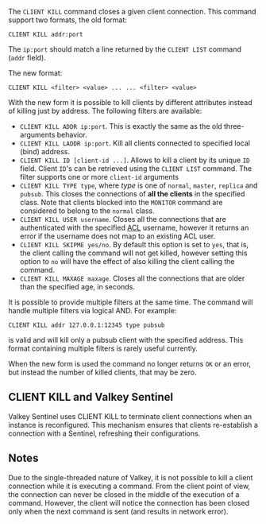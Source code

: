 The `CLIENT KILL` command closes a given client connection. This command support two formats, the old format:

    CLIENT KILL addr:port

The `ip:port` should match a line returned by the `CLIENT LIST` command (`addr` field).

The new format:

    CLIENT KILL <filter> <value> ... ... <filter> <value>

With the new form it is possible to kill clients by different attributes
instead of killing just by address. The following filters are available:

* `CLIENT KILL ADDR ip:port`. This is exactly the same as the old three-arguments behavior.
* `CLIENT KILL LADDR ip:port`. Kill all clients connected to specified local (bind) address.
* `CLIENT KILL ID [client-id ...]`. Allows to kill a client by its unique `ID` field. Client `ID`'s can be retrieved using the `CLIENT LIST` command. The filter supports one or more `client-id` arguments
* `CLIENT KILL TYPE type`, where *type* is one of `normal`, `master`, `replica` and `pubsub`. This closes the connections of **all the clients** in the specified class. Note that clients blocked into the `MONITOR` command are considered to belong to the `normal` class.
* `CLIENT KILL USER username`. Closes all the connections that are authenticated with the specified [ACL](../topics/acl.md) username, however it returns an error if the username does not map to an existing ACL user.
* `CLIENT KILL SKIPME yes/no`. By default this option is set to `yes`, that is, the client calling the command will not get killed, however setting this option to `no` will have the effect of also killing the client calling the command.
* `CLIENT KILL MAXAGE maxage`. Closes all the connections that are older than the specified age, in seconds.

It is possible to provide multiple filters at the same time. The command will handle multiple filters via logical AND. For example:

    CLIENT KILL addr 127.0.0.1:12345 type pubsub

is valid and will kill only a pubsub client with the specified address. This format containing multiple filters is rarely useful currently.

When the new form is used the command no longer returns `OK` or an error, but instead the number of killed clients, that may be zero.

## CLIENT KILL and Valkey Sentinel

Valkey Sentinel uses CLIENT KILL to terminate client connections when an instance is reconfigured.
This mechanism ensures that clients re-establish a connection with a Sentinel, refreshing their configurations.

## Notes

Due to the single-threaded nature of Valkey, it is not possible to
kill a client connection while it is executing a command. From
the client point of view, the connection can never be closed
in the middle of the execution of a command. However, the client
will notice the connection has been closed only when the
next command is sent (and results in network error).
